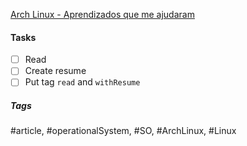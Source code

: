 [Arch Linux - Aprendizados que me ajudaram](https://daniloab.medium.com/arch-linux-aprendizados-que-me-ajudaram-8bb98c294917)

#### Tasks
- [ ] Read
- [ ] Create resume
- [ ] Put tag `read` and `withResume`

##### Tags
#article, #operationalSystem, #SO, #ArchLinux, #Linux
